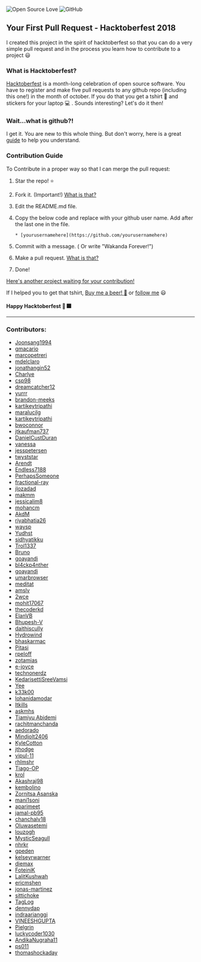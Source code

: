 ![Open Source Love](https://badges.frapsoft.com/os/v2/open-source.svg?v=103)  ![GitHub](https://img.shields.io/github/license/mashape/apistatus.svg?style=popout-square)

## Your First Pull Request - Hacktoberfest 2018
I created this project in the spirit of hacktoberfest so that you can do a very simple pull request and in the process you learn how to contribute to a project :smiley:

### What is Hacktoberfest?

[Hacktoberfest](https://hacktoberfest.digitalocean.com/) is a month-long celebration of open source software. You have to register and make five pull requests to any github repo (including this one!) in the month of october. If you do that you get a tshirt :tshirt: and stickers for your laptop :computer: . Sounds interesting? Let's do it then!

### Wait...what is github?!

I get it. You are new to this whole thing. But don't worry, here is a great [guide](https://guides.github.com/activities/hello-world/) to help you understand.

### Contribution Guide

To Contribute in a proper way so that I can merge the pull request:

1. Star the repo! :star:
2. Fork it. (Important!) [What is that?](https://help.github.com/articles/fork-a-repo/)
3. Edit the README.md file.
4. Copy the below code and replace with your github user name. Add after the last one in the file.

    ```
   * [yourusernamehere](https://github.com/yourusernamehere)
    ```
5. Commit with a message. ( Or write "Wakanda Forever!")
6. Make a pull request. [What is that?](https://help.github.com/articles/creating-a-pull-request-from-a-fork/)
7. Done!

[Here's another project waiting for your contribution!](https://github.com/Joonsang1994/Captain-India-Alexa)

If I helped you to get that tshirt, 
[Buy me a beer! :beer:](https://paypal.me/prakashc94) or [follow me](https://github.com/Joonsang1994) :smiley:


#### Happy Hacktoberfest :tada: :fireworks:

-------------------------------------------------------------------------------------------------

### Contributors:

* [Joonsang1994](https://github.com/Joonsang1994)
* [gmacario](https://github.com/gmacario)
* [marcopetreri](https://github.com/marcopetreri)
* [mdelclaro](https://github.com/mdelclaro)
* [jonathangin52](https://github.com/JonathanGin52)
* [Charlye](https://github.com/costassolla)
* [csp98](https://github.com/csp98)
* [dreamcatcher12](https://github.com/dreamcatcher12)
* [yurrr](https://github.com/yurrr)
* [brandon-meeks](https://github.com/brandon-meeks)
* [kartikeytripathi](https://github.com/kartikeytripathi)  
* [maralucilg](https://github.com/maralucilg)
* [kartikeytripathi](https://github.com/kartikeytripathi)
* [bwoconnor](https://github.com/bwoconnor)
* [jtkaufman737](https://github.com/jtkaufman737)
* [DanielCustDuran](https://github.com/DanielCustDuran)
* [vanessa](https://github.com/vanessa)
* [jesspetersen](https://github.com/jesspetersen)
* [twyststar](https://github.com/twyststar)
* [Arendt](https://github.com/Arendt)
* [Endless7188](https://github.com/endless7188)
* [PerhapsSomeone](https://github.com/PerhapsSomeone)
* [fractional-ray](https://github.com/fractional-ray)
* [jlozadad](https://github.com/jlozadad)
* [makmm](https://github.com/makmm)
* [jessicalim8](https://github.com/JessicaLim8)
* [mohancm](https://github.com/mohancm)
* [AkdM](https://github.com/AkdM)
* [riyabhatia26](https://github.com/riyabhatia26)
* [waysp](https://github.com/waysp)
* [Yudhst](https://github.com/yudhst)
* [sidhyatikku](https://github.com/sidhyatikku)
* [Trol1337](https://github.com/Trol1337)
* [Bruno](https://github.com/dunderbruno)
* [goayandi](https://github.com/goayandi)
* [bl4ckp4nther](https://github.com/bl4ckp4nther)
* [goayandi](https://github.com/goayandi)
* [umarbrowser](https://github.com/umarbrowser)
* [meditat](https://github.com/meditat)
* [amslv](https://github.com/amslv)
* [2wce](https://github.com/2wce)
* [mohit17067](https://github.com/Mohit17067)
* [thecoderkd](https://github.com/thecoderkd)
* [ElanVB](https://github.com/ElanVB)
* [Bhupesh-V](https://github.com/Bhupesh-V)
* [daithiscully](https://github.com/daithiscully)
* [Hydrowind](https://github.com/Hydrowind)
* [bhaskarmac](https://github.com/bhaskarmac)
* [Pitasi](https://github.com/Pitasi)
* [rpeloff](https://github.com/rpeloff)
* [zotamias](https://github.com/zotamias)
* [e-joyce](https://github.com/e-joyce)
* [technonerdz](https://github.com/technonerdz)
* [KedarisettiSreeVamsi](https://github.com/KedarisettiSreeVamsi)
* [Yee](https://github.com/antonioyee)
* [k33k00](https://github.com/k33k00)
* [lohanidamodar](https://github.com/lohanidamodar)
* [ltkills](http://github.com/ltkills)
* [askmhs](https://github.com/askmhs)
* [Tiamiyu Abidemi](https://github.com/AbidemiT)
* [rachitmanchanda](https://github.com/rachitmanchanda)
* [aedorado](https://github.com/aedorado)
* [Mindjolt2406](https://github.com/Mindjolt2406)
* [KyleCotton](https://github.com/KyleCotton)
* [jthodge](https://github.com/jthodge)
* [vipul-11](https://github.com/vipul-11)
* [rhlmshr](https://github.com/rhlmshr)
* [Tiago-OP](https://github.com/Tiago-OP)
* [krol](https://github.com/krol3)
* [Akashraj98](https://github.com/Akashraj98)
* [kembolino](https://github.com/kembolino)
* [Zornitsa Asanska](https://github.com/ZornitsaAsanska)
* [mani1soni](https://github.com/mani1soni)
* [aparimeet](https://github.com/aparimeet)
* [jamal-pb95](https://github.com/jamal-pb95)
* [chanchalv18](https://github.com/chanchalv18)
* [Oluwasetemi](https://github.com/Oluwasetemi)
* [louzogh](https://github.com/Louzogh)
* [MysticSeagull](https://github.com/Justinborzi)
* [nhrkr](https://github.com/nhrkr)
* [gpeden](https://github.com/gpeden)
* [kelseyrwarner](https://github.com/kelseyrwarner)
* [diemax](https://github.com/diemax)
* [FoteiniK](https://github.com/FoteiniK)
* [LalitKushwah](https://github.com/LalitKushwah)
* [ericmshen](https://github.com/ericmshen)
* [jonas-martinez](https://github.com/jonas-martinez)
* [sittichoke](https://github.com/sittichoke)
* [TagLog](https://github.com/NJOYSoftware)
* [dennydap](https://github.com/dennydap)
* [indraarianggi](https://github.com/indraarianggi)
* [VINEESHGUPTA](https://github.com/VINEESHGUPTA)
* [Pielgrin](https://github.com/Pielgrin)
* [luckycoder1030](https://github.com/luckycoder1030)
* [AndikaNugraha11](https://github.com/AndikaNugraha11)
* [ps011](https://github.com/ps011)
* [thomashockaday](https://github.com/thomashockaday)
